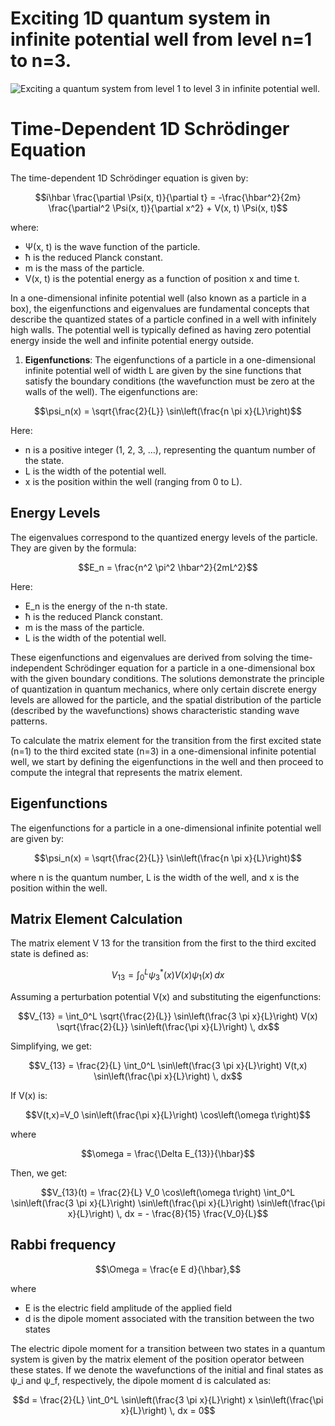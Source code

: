 # Exciting 1D quantum system in infinite potential well from level n=1 to n=3.

![Exciting a quantum system from level 1 to level 3 in infinite potential well](schrodinger12T-6.gif).

# Time-Dependent 1D Schrödinger Equation

The time-dependent 1D Schrödinger equation is given by:

```math
i\hbar \frac{\partial \Psi(x, t)}{\partial t} = -\frac{\hbar^2}{2m} \frac{\partial^2 \Psi(x, t)}{\partial x^2} + V(x, t) \Psi(x, t)
```

where:
- Ψ(x, t) is the wave function of the particle.
- ħ is the reduced Planck constant.
- m is the mass of the particle.
- V(x, t) is the potential energy as a function of position x and time t.

In a one-dimensional infinite potential well (also known as a particle in a box), the eigenfunctions and eigenvalues are fundamental concepts that describe the quantized states of a particle confined in a well with infinitely high walls. The potential well is typically defined as having zero potential energy inside the well and infinite potential energy outside.

1. **Eigenfunctions**: 
   The eigenfunctions of a particle in a one-dimensional infinite potential well of width L are given by the sine functions that satisfy the boundary conditions (the wavefunction must be zero at the walls of the well). The eigenfunctions are:

```math
\psi_n(x) = \sqrt{\frac{2}{L}} \sin\left(\frac{n \pi x}{L}\right)
```
   
Here:

- n is a positive integer (1, 2, 3, ...), representing the quantum number of the state.
- L is the width of the potential well.
- x is the position within the well (ranging from 0 to L).

## Energy Levels
   The eigenvalues correspond to the quantized energy levels of the particle. They are given by the formula:

```math
E_n = \frac{n^2 \pi^2 \hbar^2}{2mL^2}
```

Here:

- E_n is the energy of the n-th state.
- ħ is the reduced Planck constant.
- m is the mass of the particle.
- L is the width of the potential well.

These eigenfunctions and eigenvalues are derived from solving the time-independent Schrödinger equation for a particle in a one-dimensional box with the given boundary conditions. The solutions demonstrate the principle of quantization in quantum mechanics, where only certain discrete energy levels are allowed for the particle, and the spatial distribution of the particle (described by the wavefunctions) shows characteristic standing wave patterns.

To calculate the matrix element for the transition from the first excited state (n=1) to the third excited state (n=3) in a one-dimensional infinite potential well, we start by defining the eigenfunctions in the well and then proceed to compute the integral that represents the matrix element.

## Eigenfunctions
The eigenfunctions for a particle in a one-dimensional infinite potential well are given by:

```math
\psi_n(x) = \sqrt{\frac{2}{L}} \sin\left(\frac{n \pi x}{L}\right)
```
   
where n is the quantum number, L is the width of the well, and x is the position within the well.

## Matrix Element Calculation
The matrix element V 13 for the transition from the first to the third excited state is defined as:

```math
V_{13} = \int_0^L \psi_3^*(x) V(x) \psi_1(x) \, dx
```

Assuming a perturbation potential V(x) and substituting the eigenfunctions:

```math
V_{13} = \int_0^L \sqrt{\frac{2}{L}} \sin\left(\frac{3 \pi x}{L}\right) V(x) \sqrt{\frac{2}{L}} \sin\left(\frac{\pi x}{L}\right) \, dx
```

Simplifying, we get:

```math
V_{13} = \frac{2}{L} \int_0^L \sin\left(\frac{3 \pi x}{L}\right) V(t,x) \sin\left(\frac{\pi x}{L}\right) \, dx
```

If V(x) is:

```math
V(t,x)=V_0 \sin\left(\frac{\pi x}{L}\right) \cos\left(\omega t\right)
```

where 
```math
\omega = \frac{\Delta E_{13}}{\hbar}
```

Then, we get:

```math
V_{13}(t) = \frac{2}{L} V_0 \cos\left(\omega t\right) \int_0^L \sin\left(\frac{3 \pi x}{L}\right) \sin\left(\frac{\pi x}{L}\right) \sin\left(\frac{\pi x}{L}\right) \, dx = - \frac{8}{15} \frac{V_0}{L}
```
## Rabbi frequency
```math
\Omega = \frac{e E d}{\hbar},
```
where 
 - E is the electric field amplitude of the applied field
 - d is the dipole moment associated with the transition between the two states

The electric dipole moment for a transition between two states in a quantum system is given by the matrix element of the position operator between these states. 
If we denote the wavefunctions of the initial and final states as ψ_i and ψ_f, respectively, the dipole moment d is calculated as:

```math
d = \frac{2}{L} \int_0^L \sin\left(\frac{3 \pi x}{L}\right) x \sin\left(\frac{\pi x}{L}\right) \, dx = 0
```
